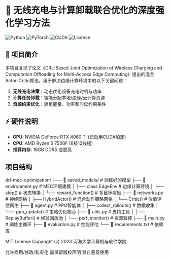 # 📡 无线充电与计算卸载联合优化的深度强化学习方法

![Python](https://img.shields.io/badge/Python-3.8%2B-blue)
![PyTorch](https://img.shields.io/badge/PyTorch-1.13.1%2B-orange)
![CUDA](https://img.shields.io/badge/CUDA-11.7-green)
![License](https://img.shields.io/badge/License-MIT-blue)

## 📍 项目简介
本项目复现了论文《DRL-Based Joint Optimization of Wireless Charging and Computation Offloading for Multi-Access Edge Computing》提出的混合Actor-Critic算法，用于解决边缘计算环境中的以下关键问题：

1. **无线充电决策**：动态优化设备充电时机与功率
2. **计算任务卸载**：智能分配本地/边缘/云计算资源
3. **资源约束优化**：满足能量、功率和时延约束条件

## ⚡ 硬件说明
- **GPU**: NVIDIA GeForce RTX 4060 Ti (已启用CUDA加速)
- **CPU**: AMD Ryzen 5 7500F (6核12线程)
- **推荐内存**: 16GB DDR5 或更高

## 项目结构
drl-mec-optimization/
├── 📂 saved_models/         # 训练好的模型
├── 📜 environment.py        # MEC环境建模
│   ├── class EdgeEnv        # 边缘计算环境
│   ├── step()               # 状态转换
│   └── reward_function()    # 多目标奖励
├── 📜 networks.py           # 神经网络
│   ├── HybridActor()        # 混合动作策略网络
│   └── Critic()             # 价值评估网络
├── 📜 agent.py              # PPO智能体
│   ├── collect_rollouts()   # 数据收集
│   └── ppo_update()         # 策略优化核心
├── 📜 utils.py              # 支持工具
│   ├── ReplayBuffer()       # 经验回放池
│   └── perf_monitor()       # 资源监控
├── 📜 main.py               # 训练主循环
├── 📜 evaluation.py         # 性能评估
└── 📜 requirements.txt      # 依赖库

MIT License
Copyright (c) 2023 河海大学计算机与软件学院

允许商用/修改/私有化 需保留版权声明 禁止恶意使用
